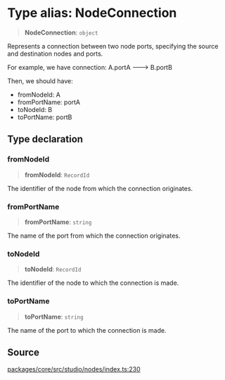 # Type alias: NodeConnection

> **NodeConnection**: `object`

Represents a connection between two node ports, specifying the source and destination nodes
and ports.

For example, we have connection: A.portA ---> B.portB

Then, we should have:
- fromNodeId: A
- fromPortName: portA
- toNodeId: B
- toPortName: portB

## Type declaration

### fromNodeId

> **fromNodeId**: `RecordId`

The identifier of the node from which the connection originates.

### fromPortName

> **fromPortName**: `string`

The name of the port from which the connection originates.

### toNodeId

> **toNodeId**: `RecordId`

The identifier of the node to which the connection is made.

### toPortName

> **toPortName**: `string`

The name of the port to which the connection is made.

## Source

[packages/core/src/studio/nodes/index.ts:230](https://github.com/VictorS67/encre/blob/42c3bddca4be2d23ad959c1c99381eefbf43789c/packages/core/src/studio/nodes/index.ts#L230)

